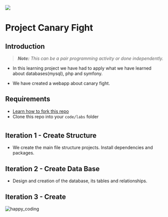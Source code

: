 ![](https://user-images.githubusercontent.com/970858/63474771-d6734700-c469-11e9-83bb-9429da563909.png)


# Project Canary Fight

## Introduction

> ***Note:*** _This can be a pair programming activity or done independently._

- In this learning project we have had to apply what we have learned about databases(mysql), php and symfony.

- We have created a webapp about canary fight.

## Requirements

- [Learn how to fork this repo](https://guides.github.com/activities/forking/)
- Clone this repo into your `code/labs` folder

#
## Iteration 1 - Create Structure

- We create the main file structure projects. Install dependencies and packages.

## Iteration 2 - Create Data Base

- Design and creation of the database, its tables and relationships.

## Iteration 3 - Create 

![happy_coding](https://user-images.githubusercontent.com/970858/63899010-c23fc480-c9ea-11e9-84a2-542907e42362.png)